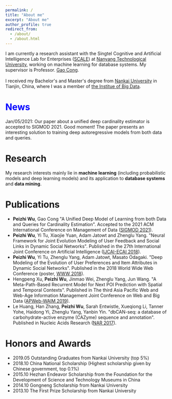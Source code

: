 ```yaml
---
permalink: /
title: "About me"
excerpt: "About me"
author_profile: true
redirect_from: 
  - /about/
  - /about.html
---
```

I am currently a research assistant with the Singtel Cognitive and Artificial Intelligence Lab for Enterprises ([SCALE](http://scale.ntu.edu.sg/Pages/default.aspx)) at [Nanyang Technological University](https://www.ntu.edu.sg/), working on machine learning for database systems. My supervisor is Professor. [Gao Cong](https://personal.ntu.edu.sg/gaocong/).<br>
<br>
I received my Bachelor's and Master's degree from [Nankai University](https://en.nankai.edu.cn/) in Tianjin, China, where I was a member of [the Institue of Big Data](https://bigdata.nankai.edu.cn/).

# <span style="color:blue">News</span>
Jan/05/2021:  Our paper about a unified deep cardinality estimator is accepted to SIGMOD 2021. Good moment! The paper presents an interesting solution to training deep autoregressive models from both data and queries.

# Research
My research interests mainly lie in **machine learning** (including probabilistic models and deep learning models) and its application to **database systems** and **data mining**.<br>


# Publications
* **Peizhi Wu**, Gao Cong "A Unified Deep Model of Learning from both Data and Queries for Cardinality Estimation". Accepted to the 2021 ACM International Conference on Management of Data ([SIGMOD 2021](https://2021.sigmod.org/)).
* **Peizhi Wu**, Yi Tu, Xiaojie Yuan, Adam Jatowt and Zhenglu Yang. "Neural Framework for Joint Evolution Modeling of User Feedback and Social Links in Dynamic Social
Networks". Published in the 27th International Joint Conference on Artificial Intelligence ([IJCAI-ECAI 2018](https://www.ijcai-18.org/)).
* **Peizhi Wu**, Yi Tu, Zhenglu Yang, Adam Jatowt, Masato Odagaki. "Deep Modeling of the Evolution of User Preferences and Item Attributes in Dynamic Social Networks". Published in the 2018 World Wide Web Conference (poster, [WWW 2018](https://www2018.thewebconf.org/)).
* Hengpeng Xu, **Peizhi Wu**, Jinmao Wei, Zhenglu Yang, Jun Wang. "A Meta-Path-Based Recurrent Model for Next POI Prediction with Spatial and Temporal Contexts". Published in The third Asia Pacific Web and Web-Age Information Management Joint Conference on Web and Big Data ([APWeb-WAIM 2019](https://cfm.uestc.edu.cn/apwebwaim2019/)).
* Le Huang, Han Zhang, **Peizhi Wu**, Sarah Entwistle, Xueqiong Li, Tanner Yohe, Haidong Yi, Zhenglu Yang, Yanbin Yin. "dbCAN-seq: a database of carbohydrate-active enzyme (CAZyme) sequence and annotation". Published in Nucleic Acids Research ([NAR 2017](https://www.ncbi.nlm.nih.gov/pmc/journals/4/)).

# Honors and Awards
* 2019.05  Outstanding Graduates from Nankai University (top 5%)
* 2018.10  China National Scholarship (Highest scholarship given by Chinese government, top 0.1%)
* 2015.10  Hezhan Endeavor Scholarship from the Foundation for the Development of Science and Technology Museums in China
* 2014.10  Gongneng Scholarship from Nankai University
* 2013.10  The First Prize Scholarship from Nankai University

<!---Activity and Service--->
<!---Experience--->
